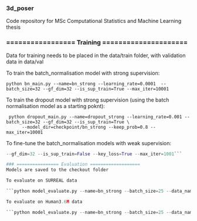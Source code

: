 ### 3d_poser
Code repository for MSc Computational Statistics and Machine Learning thesis


### ================= Training =====================

Data for training needs to be placed in the data/train folder, with validation data in data/val

To train the batch_normalisation model with strong supervision:

  ```python bn_main.py --name=bn_strong --learning_rate=0.0001  --batch_size=32 --gf_dim=32 --is_sup_train=True --max_iter=10001```

To train the dropout model with strong supervision (using the batch normalisation model as a starting poknt):

  ```
   python dropout_main.py --name=dropout_strong --learning_rate=0.001 --batch_size=32 --gf_dim=32 --is_sup_train=True \
        --model_dir=checkpoint/bn_strong --keep_prob=0.8 --max_iter=10001
  ```

To fine-tune the batch_normalisation models with weak supervision:

  ```python bn_main.py --name=bn_strong_finetune --learning_rate=0.000001 --batch_size=2 --model_dir=checkpoint/bn_strong \
  --gf_dim=32 --is_sup_train=False --key_loss=True --max_iter=1001```

### ================ Evaluation ===================
Models are saved to the checkout folder

To evaluate on SURREAL data
 
  ```python model_evaluate.py --name=bn_strong --batch_size=25 --data_name=SURREAL --max_iter=12528```

To evaluate on Human3.6M data
  
  ```python model_evaluate.py --name=bn_strong --batch_size=25 --data_name=H36M --max_iter=100000```
